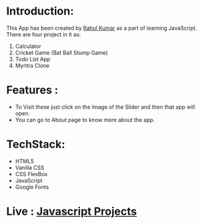 # Introduction: 
This App has been created by [Rahul Kumar](https://linkedin.com/in/rahulkumarpahwa) as a part of learning JavaScript. There are four project in it as: 
1. Calculator
2. Cricket Game (Bat Ball Stump Game)
3. Todo List App
4. Myntra Clone

# Features :
- To Visit these just click on the Image of the Slider and then that app will open.
- You can go to About page to know more about the app.

# TechStack:
- HTML5
- Vanilla CSS
- CSS FlexBox
- JavaScript
- Google Fonts

# Live : [Javascript Projects](https://js-projects-rahul.vercel.app/)
